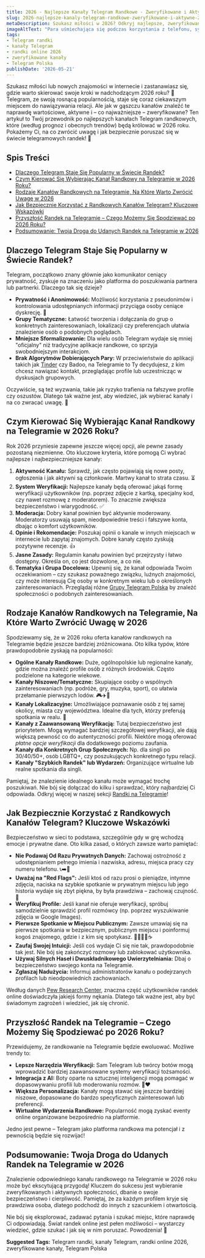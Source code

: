 ```yaml
---
title: 2026 - Najlepsze Kanały Telegram Randkowe - Zweryfikowane i Aktywne 2026
slug: 2026-najlepsze-kanaly-telegram-randkowe-zweryfikowane-i-aktywne-2026
metaDescription: Szukasz miłości w 2026? Odkryj najlepsze, zweryfikowane i aktywne kanały Telegram randkowe! Nasz przewodnik pomoże Ci znaleźć idealne miejsce na randki online.
imageAltText: "Para uśmiechająca się podczas korzystania z telefonu, symbolizująca randki online na Telegramie w 2026.\n\n    *   Phrase in \"Jak Bezpiecznie Korzystać z Randkowych Kanałów Telegram? Kluczowe Wskazówki\": \"Zanim dołączysz do jakiegokolwiek kanału, warto poznać ogólne zasady [bezpieczeństwa w sieci](/bezpieczenstwo-online).\" (If such a category/article exists, focusing on general online safety).\n    *   Phrase in \"Rodzaje Kanałów Randkowych na Telegramie...\": \"Wielu użytkowników szuka również [grup tematycznych](/grupy-tematyczne) na Telegramie, aby połączyć pasje z poszukiwaniem partnera.\" (If a specific category page for \"thematic groups\" exists)."
tags:
- Telegram randki
- kanały Telegram
- randki online 2026
- zweryfikowane kanały
- Telegram Polska
publishDate: '2026-05-21'
---
```


Szukasz miłości lub nowych znajomości w internecie i zastanawiasz się, gdzie warto skierować swoje kroki w nadchodzącym 2026 roku? 🤔 Telegram, ze swoją rosnącą popularnością, staje się coraz ciekawszym miejscem do nawiązywania relacji. Ale jak w gąszczu kanałów znaleźć te naprawdę wartościowe, aktywne i – co najważniejsze – zweryfikowane? Ten artykuł to Twój przewodnik po najlepszych kanałach Telegram randkowych, które (według prognoz i obecnych trendów) będą królować w 2026 roku. Pokażemy Ci, na co zwrócić uwagę i jak bezpiecznie poruszać się w świecie telegramowych randek! 💖

## Spis Treści
- [Dlaczego Telegram Staje Się Popularny w Świecie Randek?](#dlaczego-telegram-staje-sie-popularny-w-swiecie-randek)
- [Czym Kierować Się Wybierając Kanał Randkowy na Telegramie w 2026 Roku?](#czym-kierowac-sie-wybierajac-kanal-randkowy-na-telegramie-w-2026-roku)
- [Rodzaje Kanałów Randkowych na Telegramie, Na Które Warto Zwrócić Uwagę w 2026](#rodzaje-kanalow-randkowych-na-telegramie-na-ktore-warto-zwrocic-uwage-w-2026)
- [Jak Bezpiecznie Korzystać z Randkowych Kanałów Telegram? Kluczowe Wskazówki](#jak-bezpiecznie-korzystac-z-randkowych-kanalow-telegram-kluczowe-wskazowki)
- [Przyszłość Randek na Telegramie – Czego Możemy Się Spodziewać po 2026 Roku?](#przyszlosc-randek-na-telegramie--czego-mozemy-sie-spodziewac-po-2026-roku)
- [Podsumowanie: Twoja Droga do Udanych Randek na Telegramie w 2026](#podsumowanie-twoja-droga-do-udanych-randek-na-telegramie-w-2026)

## Dlaczego Telegram Staje Się Popularny w Świecie Randek?

Telegram, początkowo znany głównie jako komunikator ceniący prywatność, zyskuje na znaczeniu jako platforma do poszukiwania partnera lub partnerki. Dlaczego tak się dzieje?

*   **Prywatność i Anonimowość:** Możliwość korzystania z pseudonimów i kontrolowania udostępnianych informacji przyciąga osoby ceniące dyskrecję. 🤫
*   **Grupy Tematyczne:** Łatwość tworzenia i dołączania do grup o konkretnych zainteresowaniach, lokalizacji czy preferencjach ułatwia znalezienie osób o podobnych poglądach.
*   **Mniejsze Sformalizowanie:** Dla wielu osób Telegram wydaje się mniej "oficjalny" niż tradycyjne aplikacje randkowe, co sprzyja swobodniejszym interakcjom.
*   **Brak Algorytmów Dobierających Pary:** W przeciwieństwie do aplikacji takich jak [Tinder](https://tinder.com/) czy Badoo, na Telegramie to Ty decydujesz, z kim chcesz nawiązać kontakt, przeglądając profile lub uczestnicząc w dyskusjach grupowych.

Oczywiście, są też wyzwania, takie jak ryzyko trafienia na fałszywe profile czy oszustów. Dlatego tak ważne jest, aby wiedzieć, jak wybierać kanały i na co zwracać uwagę. 🧐

## Czym Kierować Się Wybierając Kanał Randkowy na Telegramie w 2026 Roku?

Rok 2026 przyniesie zapewne jeszcze więcej opcji, ale pewne zasady pozostaną niezmienne. Oto kluczowe kryteria, które pomogą Ci wybrać najlepsze i najbezpieczniejsze kanały:

1.  **Aktywność Kanału:** Sprawdź, jak często pojawiają się nowe posty, ogłoszenia i jak aktywni są członkowie. Martwy kanał to strata czasu. ⏳
2.  **System Weryfikacji:** Najlepsze kanały będą oferować jakąś formę weryfikacji użytkowników (np. poprzez zdjęcie z kartką, specjalny kod, czy nawet rozmowę z moderatorem). To znacznie zwiększa bezpieczeństwo i wiarygodność. ✅
3.  **Moderacja:** Dobry kanał powinien być aktywnie moderowany. Moderatorzy usuwają spam, nieodpowiednie treści i fałszywe konta, dbając o komfort użytkowników.
4.  **Opinie i Rekomendacje:** Poszukaj opinii o kanale w innych miejscach w internecie lub zapytaj znajomych. Dobre kanały często zyskują pozytywne recenzje. 👍
5.  **Jasne Zasady:** Regulamin kanału powinien być przejrzysty i łatwo dostępny. Określa on, co jest dozwolone, a co nie.
6.  **Tematyka i Grupa Docelowa:** Upewnij się, że kanał odpowiada Twoim oczekiwaniom – czy szukasz poważnego związku, luźnych znajomości, czy może interesują Cię osoby w konkretnym wieku lub o określonych zainteresowaniach. Przeglądaj różne [Grupy Telegram Polska](/grupy) by znaleźć społeczności o podobnych zainteresowaniach.

## Rodzaje Kanałów Randkowych na Telegramie, Na Które Warto Zwrócić Uwagę w 2026

Spodziewamy się, że w 2026 roku oferta kanałów randkowych na Telegramie będzie jeszcze bardziej zróżnicowana. Oto kilka typów, które prawdopodobnie zyskają na popularności:

*   **Ogólne Kanały Randkowe:** Duże, ogólnopolskie lub regionalne kanały, gdzie można znaleźć profile osób z różnych środowisk. Często podzielone na kategorie wiekowe.
*   **Kanały Niszowe/Tematyczne:** Skupiające osoby o wspólnych zainteresowaniach (np. podróże, gry, muzyka, sport), co ułatwia przełamanie pierwszych lodów. 🎮✈️🎵
*   **Kanały Lokalizacyjne:** Umożliwiające poznawanie osób z tej samej okolicy, miasta czy województwa. Idealne dla tych, którzy preferują spotkania w realu. 📍
*   **Kanały z Zaawansowaną Weryfikacją:** Tutaj bezpieczeństwo jest priorytetem. Mogą wymagać bardziej szczegółowej weryfikacji, ale dają większą pewność co do autentyczności profili. Niektóre mogą oferować *płatne opcje weryfikacji* dla dodatkowego poziomu zaufania.
*   **Kanały dla Konkretnych Grup Społecznych:** Np. dla singli po 30/40/50+, osób LGBTQ+, czy poszukujących konkretnego typu relacji.
*   **Kanały "Szybkich Randek" lub Wydarzeń:** Organizujące wirtualne lub realne spotkania dla singli.

Pamiętaj, że znalezienie idealnego kanału może wymagać trochę poszukiwań. Nie bój się dołączać do kilku i sprawdzać, który najbardziej Ci odpowiada. Odkryj więcej w naszej sekcji [Randki na Telegramie](/randki-telegram)!

## Jak Bezpiecznie Korzystać z Randkowych Kanałów Telegram? Kluczowe Wskazówki

Bezpieczeństwo w sieci to podstawa, szczególnie gdy w grę wchodzą emocje i prywatne dane. Oto kilka zasad, o których zawsze warto pamiętać:

*   **Nie Podawaj Od Razu Prywatnych Danych:** Zachowaj ostrożność z udostępnianiem pełnego imienia i nazwiska, adresu, miejsca pracy czy numeru telefonu. 📞➡️🚫
*   **Uważaj na "Red Flags":** Jeśli ktoś od razu prosi o pieniądze, intymne zdjęcia, naciska na szybkie spotkanie w prywatnym miejscu lub jego historia wydaje się zbyt piękna, by była prawdziwa – zachowaj czujność. 🚩
*   **Weryfikuj Profile:** Jeśli kanał nie oferuje weryfikacji, spróbuj samodzielnie sprawdzić profil rozmówcy (np. poprzez wyszukiwanie zdjęcia w Google Images).
*   **Pierwsze Spotkanie w Miejscu Publicznym:** Zawsze umawiaj się na pierwsze spotkania w bezpiecznym, publicznym miejscu i poinformuj kogoś znajomego, gdzie i z kim się spotykasz. 🚶‍♀️🚶‍♂️☕
*   **Zaufaj Swojej Intuicji:** Jeśli coś wydaje Ci się nie tak, prawdopodobnie tak jest. Nie bój się zakończyć rozmowy lub zablokować użytkownika.
*   **Używaj Silnych Haseł i Dwuskładnikowego Uwierzytelniania:** Dbaj o bezpieczeństwo swojego konta na Telegramie.
*   **Zgłaszaj Nadużycia:** Informuj administratorów kanału o podejrzanych profilach lub nieodpowiednich zachowaniach.

Według danych [Pew Research Center](https://www.pewresearch.org/internet/2023/02/01/the-virtues-and-downsides-of-online-dating/), znaczna część użytkowników randek online doświadczyła jakiejś formy nękania. Dlatego tak ważne jest, aby być świadomym zagrożeń i wiedzieć, jak się chronić.

## Przyszłość Randek na Telegramie – Czego Możemy Się Spodziewać po 2026 Roku?

Przewidujemy, że randkowanie na Telegramie będzie ewoluować. Możliwe trendy to:

*   **Lepsze Narzędzia Weryfikacji:** Sam Telegram lub twórcy botów mogą wprowadzić bardziej zaawansowane systemy weryfikacji tożsamości.
*   **Integracja z AI:** Boty oparte na sztucznej inteligencji mogą pomagać w dopasowywaniu profili lub moderowaniu rozmów. 🤖❤️
*   **Większa Personalizacja:** Kanały mogą stawać się jeszcze bardziej niszowe, dopasowane do bardzo specyficznych zainteresowań lub preferencji.
*   **Wirtualne Wydarzenia Randkowe:** Popularność mogą zyskać eventy online organizowane bezpośrednio na platformie.

Jedno jest pewne – Telegram jako platforma randkowa ma potencjał i z pewnością będzie się rozwijać!

## Podsumowanie: Twoja Droga do Udanych Randek na Telegramie w 2026

Znalezienie odpowiedniego kanału randkowego na Telegramie w 2026 roku może być ekscytującą przygodą! Kluczem do sukcesu jest wybieranie zweryfikowanych i aktywnych społeczności, dbanie o swoje bezpieczeństwo i cierpliwość. Pamiętaj, że za każdym profilem kryje się prawdziwa osoba, dlatego podchodź do innych z szacunkiem i otwartością.

Nie bój się eksplorować, zadawać pytania i szukać miejsc, które naprawdę Ci odpowiadają. Świat randek online jest pełen możliwości – wystarczy wiedzieć, gdzie szukać i jak się w nim poruszać. Powodzenia! 🌟




**Suggested Tags:**
Telegram randki, kanały Telegram, randki online 2026, zweryfikowane kanały, Telegram Polska
